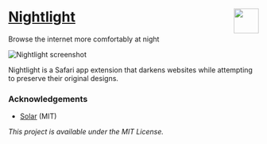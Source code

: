 # [Nightlight](https://gofake1.net/projects/nightlight.html)<img src="https://gofake1.net/images/nightlight_icon.png" align="right" height="50">
Browse the internet more comfortably at night

![Nightlight screenshot](https://gofake1.net/images/nightlight_hero.jpg)

Nightlight is a Safari app extension that darkens websites while attempting to preserve their original designs.

### Acknowledgements

* [Solar](https://github.com/ceeK/Solar) (MIT)

*This project is available under the MIT License.*
